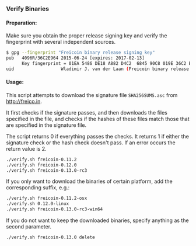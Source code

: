 ### Verify Binaries

#### Preparation:

Make sure you obtain the proper release signing key and verify the fingerprint with several independent sources.

```sh
$ gpg --fingerprint "Freicoin binary release signing key"
pub   4096R/36C2E964 2015-06-24 [expires: 2017-02-13]
      Key fingerprint = 01EA 5486 DE18 A882 D4C2  6845 90C8 019E 36C2 E964
uid                  Wladimir J. van der Laan (Freicoin binary release signing key) <laanwj@gmail.com>
```

#### Usage:

This script attempts to download the signature file `SHA256SUMS.asc` from http://freico.in.

It first checks if the signature passes, and then downloads the files specified in the file, and checks if the hashes of these files match those that are specified in the signature file.

The script returns 0 if everything passes the checks. It returns 1 if either the signature check or the hash check doesn't pass. If an error occurs the return value is 2.


```sh
./verify.sh freicoin-0.11.2
./verify.sh freicoin-0.12.0
./verify.sh freicoin-0.13.0-rc3
```

If you only want to download the binaries of certain platform, add the corresponding suffix, e.g.:

```sh
./verify.sh freicoin-0.11.2-osx
./verify.sh 0.12.0-linux
./verify.sh freicoin-0.13.0-rc3-win64
```

If you do not want to keep the downloaded binaries, specify anything as the second parameter.

```sh
./verify.sh freicoin-0.13.0 delete
```
